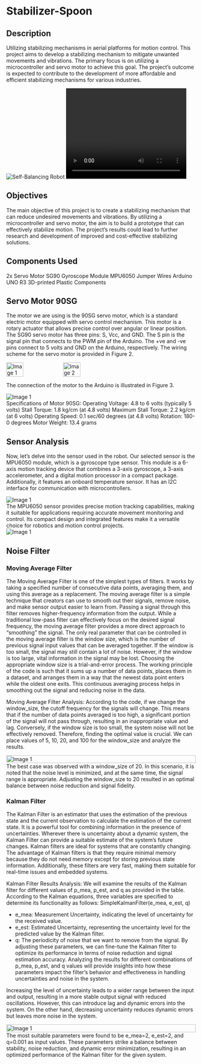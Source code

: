 # Stabilizer-Spoon
## Description
Utilizing stabilizing mechanisms in aerial platforms for motion control. This project aims to develop a stabilizing mechanism to mitigate unwanted movements and vibrations. The primary focus is on utilizing a microcontroller and servo motor to achieve this goal. The project’s outcome is expected to contribute to the development of more affordable and efficient stabilizing mechanisms for various industries.

![Self-Balancing Robot](Data/Stabilizer_Spoon.gif)
<video width="320" height="240" controls>
  <source src="Data/Stabilizer_Spoon.gif" type="video/gif">
</video>

## Objectives
The main objective of this project is to create a stabilizing mechanism that can reduce undesired movements and vibrations. By utilizing a microcontroller and servo motor, the aim is to build a prototype that can effectively stabilize motion. The project’s results could lead to further research and development of improved and cost-effective stabilizing solutions.

## Components Used
2x Servo Motor SG90
Gyroscope Module MPU6050
Jumper Wires
Arduino UNO R3
3D-printed Plastic Components

## Servo Motor 90SG
The motor we are using is the 90SG servo motor, which is a standard electric motor equipped with servo control mechanism. This motor is a rotary actuator that allows precise control over angular or linear position.
The SG90 servo motor has three pins: S, Vcc, and GND. The S pin is the signal pin that connects to the PWM pin of the Arduino. The +ve and -ve pins connect to 5 volts and GND on the Arduino, respectively. The wiring scheme for the servo motor is provided in Figure 2.
<div style="display: flex;">
    <img src="Data\Picture1.png" alt="Image 1" style="width: 30%;">
    <img src="Data\Picture2.png" alt="Image 2" style="width: 30%;">
</div>

The connection of the motor to the Arduino is illustrated in Figure 3.
<div style="display: flex;">
    <img src="Data\Picture3.png" alt="Image 1">
</div>
Specifications of Motor 90SG:
Operating Voltage: 4.8 to 6 volts (typically 5 volts)
Stall Torque: 1.8 kg/cm (at 4.8 volts)
Maximum Stall Torque: 2.2 kg/cm (at 6 volts)
Operating Speed: 0.1 sec/60 degrees (at 4.8 volts)
Rotation: 180-0 degrees
Motor Weight: 13.4 grams

## Sensor Analysis
Now, let’s delve into the sensor used in the robot. Our selected sensor is the MPU6050 module, which is a gyroscope type sensor. This module is a 6-axis motion tracking device that combines a 3-axis gyroscope, a 3-axis accelerometer, and a digital motion processor in a compact package. Additionally, it features an onboard temperature sensor. It has an I2C interface for communication with microcontrollers.
<div style="display: flex;">
    <img src="Data\Picture4.png" alt="Image 1">
</div>
The MPU6050 sensor provides precise motion tracking capabilities, making it suitable for applications requiring accurate movement monitoring and control. Its compact design and integrated features make it a versatile choice for robotics and motion control projects.
<div style="display: flex;">
    <img src="Data\Picture5.png" alt="Image 1">
</div>

## Noise Filter
### Moving Average Filter
The Moving Average Filter is one of the simplest types of filters. It works by taking a specified number of consecutive data points, averaging them, and using this average as a replacement. The moving average filter is a simple technique that creators can use to smooth out their signals, remove noise, and make sensor output easier to learn from. Passing a signal through this filter removes higher-frequency information from the output. While a traditional low-pass filter can effectively focus on the desired signal frequency, the moving average filter provides a more direct approach to “smoothing” the signal.
The only real parameter that can be controlled in the moving average filter is the window size, which is the number of previous signal input values that can be averaged together. If the window is too small, the signal may still contain a lot of noise. However, if the window is too large, vital information in the signal may be lost. Choosing the appropriate window size is a trial-and-error process.
The working principle of the code is such that it sums up a number of data points, places them in a dataset, and arranges them in a way that the newest data point enters while the oldest one exits. This continuous averaging process helps in smoothing out the signal and reducing noise in the data.

Moving Average Filter Analysis:
According to the code, if we change the window_size, the cutoff frequency for the signals will change. This means that if the number of data points averaged is too high, a significant portion of the signal will not pass through, resulting in an inappropriate value and lag. Conversely, if the window size is too small, the system noise will not be effectively removed. Therefore, finding the optimal value is crucial.
We can place values of 5, 10, 20, and 100 for the window_size and analyze the results. 
<div style="display: flex;">
    <img src="Data\Picture6.png" alt="Image 1" style="width: 100%;">
</div>
The best case was observed with a window_size of 20. In this scenario, it is noted that the noise level is minimized, and at the same time, the signal range is appropriate. Adjusting the window_size to 20 resulted in an optimal balance between noise reduction and signal fidelity.


### Kalman Filter
The Kalman Filter is an estimator that uses the estimation of the previous state and the current observation to calculate the estimation of the current state. It is a powerful tool for combining information in the presence of uncertainties. Wherever there is uncertainty about a dynamic system, the Kalman Filter can provide a suitable estimate of the system’s future changes. Kalman filters are ideal for systems that are constantly changing.
The advantage of Kalman filters is that they require minimal memory because they do not need memory except for storing previous state information. Additionally, these filters are very fast, making them suitable for real-time issues and embedded systems.

Kalman Filter Results Analysis:
We will examine the results of the Kalman filter for different values of p_mea, p_est, and q as provided in the table. According to the Kalman equations, three variables are specified to determine its functionality as follows:
  SimpleKalmanFilter(e_mea, e_est, q)
- e_mea: Measurement Uncertainty, indicating the level of uncertainty for the received value.
- e_est: Estimated Uncertainty, representing the uncertainty level for the predicted value by the Kalman filter.
- q: The periodicity of noise that we want to remove from the signal.
By adjusting these parameters, we can fine-tune the Kalman filter to optimize its performance in terms of noise reduction and signal estimation accuracy. Analyzing the results for different combinations of p_mea, p_est, and q values will provide insights into how these parameters impact the filter’s behavior and effectiveness in handling uncertainties and noise in the system.

Increasing the level of uncertainty leads to a wider range between the input and output, resulting in a more stable output signal with reduced oscillations. However, this can introduce lag and dynamic errors into the system.
On the other hand, decreasing uncertainty reduces dynamic errors but leaves more noise in the system.
<div style="display: flex;">
    <img src="Data\Picture7.png" alt="Image 1" style="width: 100%;">
</div>
The most suitable parameters were found to be e_mea=2, e_est=2, and q=0.001 as input values. These parameters strike a balance between stability, noise reduction, and dynamic error minimization, resulting in an optimized performance of the Kalman filter for the given system.
